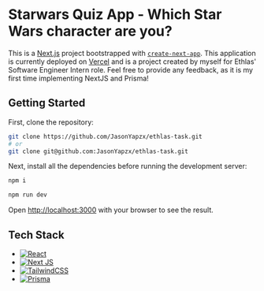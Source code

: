 # Starwars Quiz App - Which Star Wars character are you?

This is a [Next.js](https://nextjs.org/) project bootstrapped with [`create-next-app`](https://github.com/vercel/next.js/tree/canary/packages/create-next-app).
This application is currently deployed on [Vercel](https://ethlas-task-ten.vercel.app/) and is a project created by myself for Ethlas' Software Engineer Intern role.
Feel free to provide any feedback, as it is my first time implementing NextJS and Prisma!

## Getting Started

First, clone the repository:

```bash
git clone https://github.com/JasonYapzx/ethlas-task.git
# or
git clone git@github.com:JasonYapzx/ethlas-task.git
```

Next, install all the dependencies before running the development server:

```bash
npm i

npm run dev
```

Open [http://localhost:3000](http://localhost:3000) with your browser to see the result.

## Tech Stack

* [![React][React.js]][React-url]
* [![Next JS][Next.js]][NextJS-url]
* [![TailwindCSS][Tailwind]][Tailwind-url]
* [![Prisma][Prisma]][Prisma-url]

<!-- MARKDOWN LINKS & IMAGES -->
[React.js]: https://img.shields.io/badge/React-20232A?style=for-the-badge&logo=react&logoColor=61DAFB
[React-url]: https://reactjs.org/
[Next.js]: https://img.shields.io/badge/Next-black?style=for-the-badge&logo=next.js&logoColor=white
[NextJS-url]: https://nextjs.org/
[Tailwind]: https://img.shields.io/badge/tailwindcss-%2338B2AC.svg?style=for-the-badge&logo=tailwind-css&logoColor=white
[Tailwind-url]: https://tailwindcss.com/
[Prisma]: https://img.shields.io/badge/Prisma-3982CE?style=for-the-badge&logo=Prisma&logoColor=white
[Prisma-url]: https://www.prisma.io/
